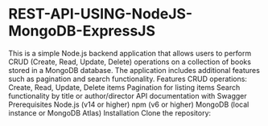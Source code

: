 # REST-API-USING-NodeJS-MongoDB-ExpressJS
This is a simple Node.js backend application that allows users to perform CRUD (Create, Read, Update, Delete) operations on a collection of books stored in a MongoDB database. The application includes additional features such as pagination and search functionality.
Features
CRUD operations: Create, Read, Update, Delete items
Pagination for listing items
Search functionality by title or author/director
API documentation with Swagger
Prerequisites
Node.js (v14 or higher)
npm (v6 or higher)
MongoDB (local instance or MongoDB Atlas)
Installation
Clone the repository:
